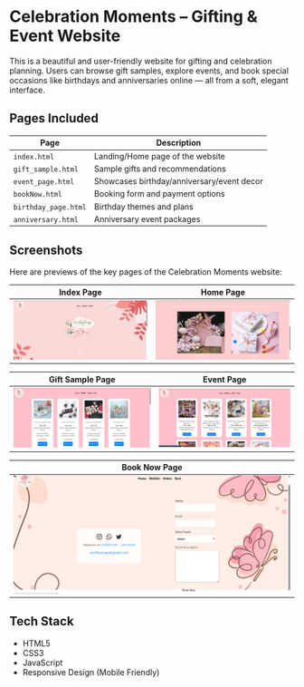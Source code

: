 # Celebration Moments – Gifting & Event Website

This is a beautiful and user-friendly website for gifting and celebration planning. Users can browse gift samples, explore events, and book special occasions like birthdays and anniversaries online — all from a soft, elegant interface. 


## Pages Included

| Page | Description |
|------|-------------|
| `index.html` | Landing/Home page of the website |
| `gift_sample.html` | Sample gifts and recommendations |
| `event_page.html` | Showcases birthday/anniversary/event decor |
| `bookNow.html` | Booking form and payment options |
| `birthday_page.html` | Birthday themes and plans |
| `anniversary.html` | Anniversary event packages |

## Screenshots

Here are previews of the key pages of the Celebration Moments website:

|  Index Page |  Home Page |
|--------------|-------------|
| ![Index](screenshots/index1.png) | ![Home](screenshots/home1.png) |

| Gift Sample Page |  Event Page |
|---------------------|--------------|
| ![Gift](screenshots/gift1.png) | ![Event](screenshots/event1.png) |

|  Book Now Page |
|------------------|
| ![BookNow](screenshots/booking1.png)




## Tech Stack

- HTML5
- CSS3
- JavaScript
- Responsive Design (Mobile Friendly)




